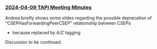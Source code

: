 ### [2024‐04‐09 TAPI Meeting Minutes](https://github.com/Open-Network-Models-and-Interfaces-ONMI/TAPI/wiki/2024%E2%80%9004%E2%80%9009-TAPI-Meeting-Minutes)

Andrea briefly shows some slides regarding the possible deprecation of "CSEPHasForwardingPeerCSEP" relationship between CSEPs
- because replaced by A/Z tagging

Discussion to be continued.

